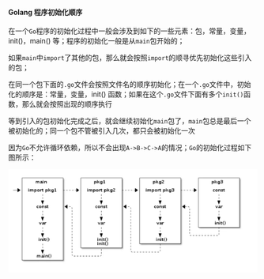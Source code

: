 #### Golang 程序初始化顺序

在一个`Go`程序的初始化过程中一般会涉及到如下的一些元素：包，常量，变量，init()，main() 等；程序的初始化一般是从`main`包开始的；

如果`main`中`import`了其他的包，那么就会按照`import`的顺寻优先初始化这些引入的包；

在同一个包下面的`.go`文件会按照文件名的顺序初始化；在一个`.go`文件中，初始化的顺序是：常量，变量，init() 函数；如果在这个`.go`文件下面有多个`init()`函数，那么就会按照出现的顺序执行

等到引入的包初始化完成之后，就会继续初始化`main`包了，`main`包总是最后一个被初始化的；同一个包不管被引入几次，都只会被初始化一次

因为`Go`不允许循环依赖，所以不会出现`A->B->C->A`的情况；`Go`的初始化过程如下图所示：

![初始化过程](./img/go_init_order.png)